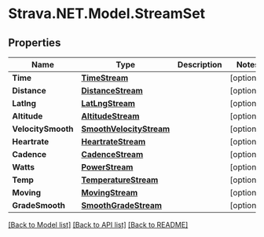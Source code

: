 # Strava.NET.Model.StreamSet
## Properties

Name | Type | Description | Notes
------------ | ------------- | ------------- | -------------
**Time** | [**TimeStream**](TimeStream.md) |  | [optional] 
**Distance** | [**DistanceStream**](DistanceStream.md) |  | [optional] 
**Latlng** | [**LatLngStream**](LatLngStream.md) |  | [optional] 
**Altitude** | [**AltitudeStream**](AltitudeStream.md) |  | [optional] 
**VelocitySmooth** | [**SmoothVelocityStream**](SmoothVelocityStream.md) |  | [optional] 
**Heartrate** | [**HeartrateStream**](HeartrateStream.md) |  | [optional] 
**Cadence** | [**CadenceStream**](CadenceStream.md) |  | [optional] 
**Watts** | [**PowerStream**](PowerStream.md) |  | [optional] 
**Temp** | [**TemperatureStream**](TemperatureStream.md) |  | [optional] 
**Moving** | [**MovingStream**](MovingStream.md) |  | [optional] 
**GradeSmooth** | [**SmoothGradeStream**](SmoothGradeStream.md) |  | [optional] 

[[Back to Model list]](../README.md#documentation-for-models) [[Back to API list]](../README.md#documentation-for-api-endpoints) [[Back to README]](../README.md)

